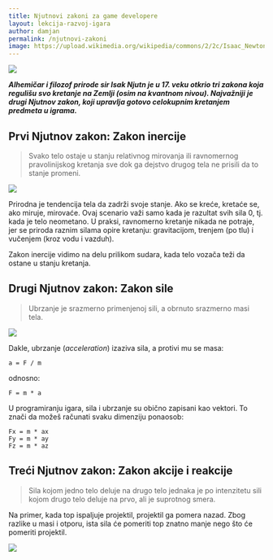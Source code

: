 ```yaml
---
title: Njutnovi zakoni za game developere
layout: lekcija-razvoj-igara
author: damjan
permalink: /njutnovi-zakoni
image: https://upload.wikimedia.org/wikipedia/commons/2/2c/Isaac_Newton_laboratory_fire.jpg
---
```


![]({{page.image}})

***Alhemičar i filozof prirode sir Isak Njutn je u 17. veku otkrio tri zakona koja regulišu svo kretanje na Zemlji (osim na kvantnom nivou). Najvažniji je drugi Njutnov zakon, koji upravlja gotovo celokupnim kretanjem predmeta u igrama.***

## Prvi Njutnov zakon: Zakon inercije

> Svako telo ostaje u stanju relativnog mirovanja ili ravnomernog pravolinijskog kretanja sve dok ga dejstvo drugog tela ne prisili da to stanje promeni.

![](/images/koncepti/sile/zakon-inercije.gif)

Prirodna je tendencija tela da zadrži svoje stanje. Ako se kreće, kretaće se, ako miruje, mirovaće. Ovaj scenario važi samo kada je razultat svih sila 0, tj. kada je telo neometano. U praksi, ravnomerno kretanje nikada ne potraje, jer se priroda raznim silama opire kretanju: gravitacijom, trenjem (po tlu) i vučenjem (kroz vodu i vazduh).

Zakon inercije vidimo na delu prilikom sudara, kada telo vozača teži da ostane u stanju kretanja.

## Drugi Njutnov zakon: Zakon sile

> Ubrzanje je srazmerno primenjenoj sili, a obrnuto srazmerno masi tela.

![](/images/koncepti/sile/zakon-sile.png)

Dakle, ubrzanje (*acceleration*) izaziva sila, a protivi mu se masa:

```
a = F / m
```
odnosno:
```
F = m * a
```

U programiranju igara, sila i ubrzanje su obično zapisani kao vektori. To znači da možeš računati svaku dimenziju ponaosob:
```
Fx = m * ax
Fy = m * ay
Fz = m * az
```

## Treći Njutnov zakon: Zakon akcije i reakcije

> Sila kojom jedno telo deluje na drugo telo jednaka je po intenzitetu sili kojom drugo telo deluje na prvo, ali je suprotnog smera.

Na primer, kada top ispaljuje projektil, projektil ga pomera nazad. Zbog razlike u masi i otporu, ista sila će pomeriti top znatno manje nego što će pomeriti projektil.

![](/images/koncepti/sile/top.gif)
